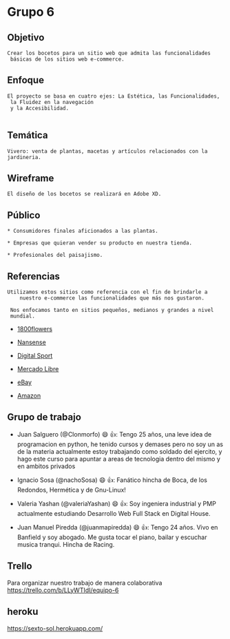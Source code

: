 # Grupo 6 
## Objetivo
```
Crear los bocetos para un sitio web que admita las funcionalidades
 básicas de los sitios web e-commerce.
```
## Enfoque
```
El proyecto se basa en cuatro ejes: La Estética, las Funcionalidades, 
 la Fluidez en la navegación 
 y la Accesibilidad.


```
## Temática
```
Vivero: venta de plantas, macetas y artículos relacionados con la jardineria.
```
## Wireframe
```
El diseño de los bocetos se realizará en Adobe XD.
```
## Público
```
* Consumidores finales aficionados a las plantas.

* Empresas que quieran vender su producto en nuestra tienda.

* Profesionales del paisajismo.
```
## Referencias
```
Utilizamos estos sitios como referencia con el fin de brindarle a
    nuestro e-commerce las funcionalidades que más nos gustaron.

 Nos enfocamos tanto en sitios pequeños, medianos y grandes a nivel 
 mundial.
```

* [1800flowers](https://www.1800flowers.com/ "1800flowers")

* [Nansense](https://www.nansense.com/ "Nansense")

* [Digital Sport](https://www.digitalsport.com.ar/ "Digital Sport")

* [Mercado Libre](https://www.mercadolibre.com.ar/ "Mercdado Libre")

* [eBay](https://www.ebay.com/ "eBay")

* [Amazon](https://www.amazon.com/-/es/ "Amazon")


## Grupo de trabajo

* Juan Salguero (@Clonmorfo) :smile: :+1:: Tengo 25 años, una leve idea de programacion en python, he tenido cursos y demases pero no soy un as de la materia
  actualmente estoy trabajando como soldado del ejercito, y hago este curso para apuntar a areas de tecnologia dentro del mismo y en ambitos privados

* Ignacio Sosa (@nachoSosa) :smile: :+1:: Fanático hincha de Boca, de los Redondos, Hermética y de Gnu-Linux!

* Valeria Yashan (@valeriaYashan) :smile: :+1:: Soy ingeniera industrial y PMP actualmente estudiando Desarrollo Web Full Stack en Digital House.

* Juan Manuel Piredda (@juanmapiredda) :smile: :+1:: Tengo 24 años. Vivo en Banfield y soy abogado. Me gusta tocar el piano, bailar y escuchar musica tranqui. Hincha de Racing.

## Trello
Para organizar nuestro trabajo de manera colaborativa
https://trello.com/b/LLyWTIdI/equipo-6

## heroku
https://sexto-sol.herokuapp.com/